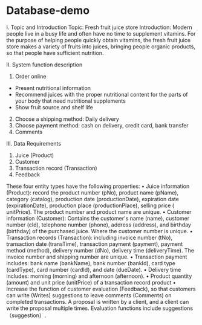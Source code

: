 # Database-demo
I. Topic and Introduction
Topic: Fresh fruit juice store
Introduction: Modern people live in a busy life and often have no time to supplement vitamins. For the purpose of helping people quickly obtain vitamins, the fresh fruit juice store makes a variety of fruits into juices, bringing people organic products, so that people have sufficient nutrition.

II. System function description
1. Order online
+ Present nutritional information
+ Recommend juices with the proper nutritional content for the parts of your body that need nutritional supplements
+ Show fruit source and shelf life
2. Choose a shipping method: Daily delivery
3. Choose payment method: cash on delivery, credit card, bank transfer
4. Comments

III. Data Requirements
1. Juice (Product)
2. Customer
3. Transaction record (Transaction)
4. Feedback

These four entity types have the following properties:
• Juice information (Product): record the product number (pNo), product name (pName), category (catalog), production date (productionDate), expiration date (expirationDate), production place (productionPlace), selling price ( unitPrice). The product number and product name are unique.
• Customer information (Customer): Contains the customer's name (name), customer number (cId), telephone number (phone), address (address), and birthday (birthday) of the purchased juice. Where the customer number is unique.
• Transaction records (Transaction): including invoice number (tNo), transaction date (transTime), transaction payment (payment), payment method (method), delivery number (dNo), delivery time (deliveryTime). The invoice number and shipping number are unique.
• Transaction payment includes: bank name (bankName), bank number (bankId), card type (cardType), card number (cardId), and date (dueDate).
• Delivery time includes: morning (morning) and afternoon (afternoon).
• Product quantity (amount) and unit price (unitPrice) of a transaction record product
• Increase the function of customer evaluation (Feedback), so that customers can write (Writes) suggestions to leave comments (Comments) on completed transactions. A proposal is written by a client, and a client can write the proposal multiple times. Evaluation functions include suggestions （suggestion）.
